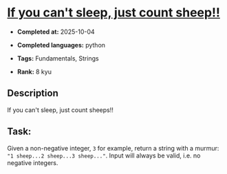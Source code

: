 # [If you can't sleep, just count sheep!!](https://www.codewars.com/kata/5b077ebdaf15be5c7f000077)

- **Completed at:** 2025-10-04

- **Completed languages:** python

- **Tags:** Fundamentals, Strings

- **Rank:** 8 kyu

## Description

If you can't sleep, just count sheeps!!

## Task:
Given a non-negative integer, `3` for example, return a string with a murmur: `"1 sheep...2 sheep...3 sheep..."`.  Input will always be valid, i.e. no negative integers.
